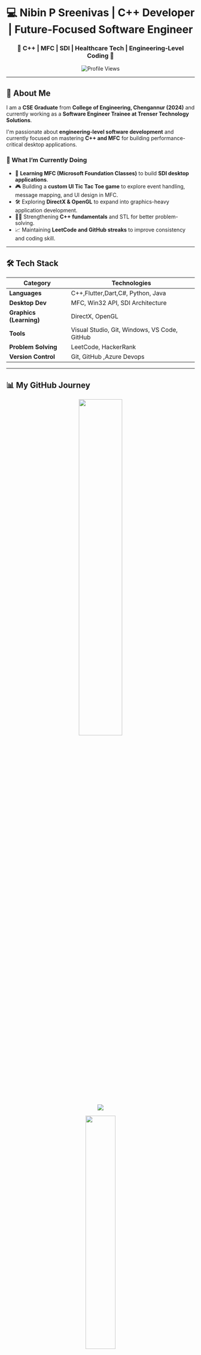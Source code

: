 <h1 align="center">💻 Nibin P Sreenivas | C++ Developer | Future-Focused Software Engineer</h1>

<h3 align="center">🔹 C++ | MFC | SDI | Healthcare Tech | Engineering-Level Coding 🔹</h3>
<p align="center">
  <img src="https://komarev.com/ghpvc/?username=nibinpsreenivas&label=Profile%20Views&color=blue&style=flat" alt="Profile Views">
</p> 

---

## 📌 About Me  

I am a **CSE Graduate** from **College of Engineering, Chengannur (2024)** and currently working as a **Software Engineer Trainee at Trenser Technology Solutions**.  

I'm passionate about **engineering-level software development** and currently focused on mastering **C++ and MFC** for building performance-critical desktop applications.

### **🚀 What I’m Currently Doing**
- 🧠 **Learning MFC (Microsoft Foundation Classes)** to build **SDI desktop applications**.
- 🎮 Building a **custom UI Tic Tac Toe game** to explore event handling, message mapping, and UI design in MFC.
- 🛠️ Exploring **DirectX & OpenGL** to expand into graphics-heavy application development.
- 🧑‍💻 Strengthening **C++ fundamentals** and STL for better problem-solving.
- 📈 Maintaining **LeetCode and GitHub streaks** to improve consistency and coding skill.

---

## 🛠️ Tech Stack  

| **Category**         | **Technologies**                                      |
|----------------------|-----------------------------------------------------|
| **Languages**        | C++,Flutter,Dart,C#, Python, Java                                |
| **Desktop Dev**      | MFC, Win32 API, SDI Architecture                     |
| **Graphics (Learning)** | DirectX, OpenGL                                 |
| **Tools**            | Visual Studio, Git, Windows, VS Code, GitHub        |
| **Problem Solving**  | LeetCode, HackerRank                                 |
| **Version Control**  | Git, GitHub ,Azure Devops                                         |

---

## 📊 My GitHub Journey  

<p align="center">
  <img src="https://github-readme-stats-sigma-five.vercel.app/api?username=nibinpsreenivas&show_icons=true&theme=tokyonight&hide_border=true" width="48%">
</p>

<p align="center">
  <img src="https://github-readme-streak-stats.herokuapp.com/?user=nibinpsreenivas&theme=tokyonight&hide_border=true">
</p>

<p align="center">
  <img src="https://github-readme-stats-sigma-five.vercel.app/api/top-langs/?username=nibinpsreenivas&layout=compact&theme=tokyonight&hide_border=true" width="40%">
</p>

<p align="center">
  <img src="https://github-readme-activity-graph.vercel.app/graph?username=nibinpsreenivas&theme=tokyo-night"> 
</p>

---

## 📂 Projects  
🚀 **[LeetCode Solutions](https://github.com/nibinpsreenivas/leetcode)**  
📘 A collection of solutions to various LeetCode problems, primarily in Java.

🚀 **[CEC Connect](https://github.com/nibinpsreenivas/cec_connect)**  
🌐 A platform aimed at connecting students and alumni of the College of Engineering Chengannur.

🚀 **[Hellogram Node.js](https://github.com/nibinpsreenivas/Hellogram_Node-js)**  
💬 A simple social media application built using Node.js.

🚀 **[Object-Oriented Programming](https://github.com/nibinpsreenivas/Object-oriented-programming)**  
🧠 Implementations and examples demonstrating OOP concepts in C++.

🚀 **[Data Structures and Algorithms in Java](https://github.com/nibinpsreenivas/Data-Structures-and-Algorithms-in-Java)**  
📚 A repository containing implementations of fundamental data structures and algorithms using Java.

🚀 **[To-Do App with Backend](https://github.com/nibinpsreenivas/todo_with_back_end)**  
📝 A full-stack to-do application with a backend implemented in Node.js and Express.

🚀 **[MFC Tic Tac Toe Game (SDI)](loading.....)**  
🎮 A classic **Tic Tac Toe game** built using **C++ and MFC** with a **custom UI** and SDI structure.  

🚀 **[C++ Console Applications](loading....)**  
📦 A set of beginner-level applications developed during early C++ training, focusing on logic and OOP fundamentals.  

🔗 Explore more of my projects on my [GitHub Repositories](https://github.com/nibinpsreenivas?tab=repositories).

🔜 More projects coming soon: **DirectX experiments**

---

## 📫 Connect with Me  
🔗 **Portfolio:** [nibinpsreenivas.github.io/Portfolio-Website-Using-React_deploy](https://nibinpsreenivas.github.io/Portfolio-Website-Using-React_deploy/)  
🔗 **LinkedIn:** [linkedin.com/in/nibinpsreenivas](https://www.linkedin.com/in/nibinpsreenivas)  
📧 **Email:** nibinpsreenivas@gmail.com  
📘 **LeetCode:** [leetcode.com/nibinpsreenivas](https://leetcode.com/nibinpsreenivas)  

---

## 💡 Quote of the Day  
_"The expert in anything was once a beginner."_ — Helen Hayes  


